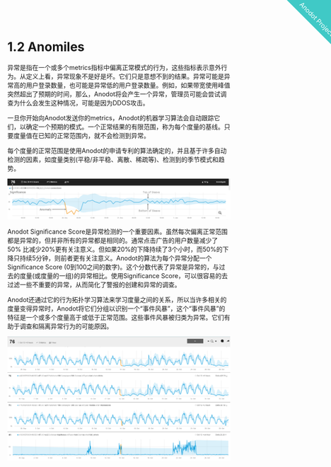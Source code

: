 
<html>
    <a href="https://www.anodot.com/" class="homepage-corner" aria-label="View source on Github">
        <svg width="100" height="100" viewBox="0 0 250 250" style="fill:#40c9c6; color:#fff; position: fixed; top: 0; border: 0; right: 0;" aria-hidden="true">
            <path d="M0,0 L250,250 L250,0 Z"></path>
            <text x="40" y="40" fill="white" style="font-size: 36px;" size="20" transform="rotate(45 70,70)">Anodot Project</text>
        </svg>
    </a>
    </style>
</html>


# 1.2 Anomiles

异常是指在一个或多个metrics指标中偏离正常模式的行为，这些指标表示意外行为。从定义上看，异常现象不是好是坏。它们只是意想不到的结果。异常可能是异常高的用户登录数量，也可能是异常低的用户登录数量。例如，如果带宽使用峰值突然超出了预期的时间，那么，Anodot将会产生一个异常，管理员可能会尝试调查为什么会发生这种情况，可能是因为DDOS攻击。

一旦你开始向Anodot发送你的metrics，Anodot的机器学习算法会自动跟踪它们，以确定一个预期的模式。一个正常结果的有限范围，称为每个度量的基线。只要度量值在已知的正常范围内，就不会检测到异常。

每个度量的正常范围是使用Anodot的申请专利的算法确定的，并且基于许多自动检测的因素，如度量类别(平稳/非平稳、离散、稀疏等)、检测到的季节模式和趋势。


![image](2_anomiles/anomiles_01.png)


Anodot Significance Score是异常检测的一个重要因素。虽然每次偏离正常范围都是异常的，但并非所有的异常都是相同的。通常点击广告的用户数量减少了50% 比减少20%更有关注意义。但如果20%的下降持续了3个小时，而50%的下降只持续5分钟，则前者更有关注意义。Anodot的算法为每个异常分配一个Significance Score (0到100之间的数字)。这个分数代表了异常是异常的，与过去的度量(或度量的一组)的异常相比。使用Significance Score，可以很容易的去过滤一些不重要的异常，从而简化了警报的创建和异常的调查。

Anodot还通过它的行为拓扑学习算法来学习度量之间的关系，所以当许多相关的度量变得异常时，Anodot将它们分组以识别一个“事件风暴”，这个“事件风暴”的特征是一个或多个度量高于或低于正常范围。这些事件风暴被归类为异常。它们有助于调查和隔离异常行为的可能原因。

![image](2_anomiles/anomiles_02.png)
